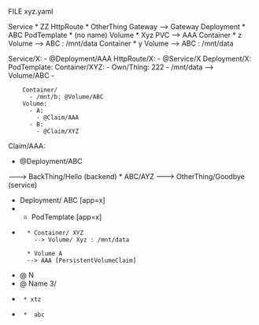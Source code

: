 FILE xyz.yaml

Service     * ZZ
HttpRoute      * OtherThing
Gateway          --> Gateway
Deployment  * ABC
PodTemplate     * (no name)
Volume             * Xyz
PVC                   --> AAA
Container          * z
Volume                --> ABC : /mnt/data
Container          * y
Volume                --> ABC : /mnt/data


Service/X:
    - @Deployment/AAA
HttpRoute/X:
    - @Service/X
Deployment/X:
    PodTemplate: 
        Container/XYZ:
          - Own/Thing: 222
          - /mnt/data --> Volume/ABC
          - 
            
        Container/
          - /mnt/b: @Volume/ABC
        Volume:
          - A:
            - @Claim/AAA
          - B:
            - @Claim/XYZ
Claim/AAA:
- @Deployment/ABC



---> BackThing/Hello (backend)
     * ABC/AYZ
     ---> OtherThing/Goodbye (service)
* Deployment/ ABC [app=x]
*   * PodTemplate [app=x]
*       * Container/ XYZ
          --> Volume/ Xyz : /mnt/data

        * Volume A
        --> AAA [PersistentVolumeClaim]

*   @ N
*   @ Name 3/
*      * xtz
*      *  abc
